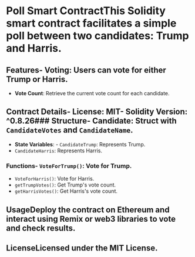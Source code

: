 # Poll Smart ContractThis Solidity smart contract facilitates a simple poll between two candidates: Trump and Harris.

## Features- **Voting**: Users can vote for either Trump or Harris.
- **Vote Count**: Retrieve the current vote count for each candidate.

## Contract Details- **License**: MIT- **Solidity Version**: ^0.8.26### Structure- **Candidate**: Struct with `CandidateVotes` and `CandidateName`.
- **State Variables**: - `CandidateTrump`: Represents Trump.
 - `CandidateHarris`: Represents Harris.

### Functions- `VoteForTrump()`: Vote for Trump.
- `VoteForHarris()`: Vote for Harris.
- `getTrumpVotes()`: Get Trump's vote count.
- `getHarrisVotes()`: Get Harris's vote count.

## UsageDeploy the contract on Ethereum and interact using Remix or web3 libraries to vote and check results.

## LicenseLicensed under the MIT License.

